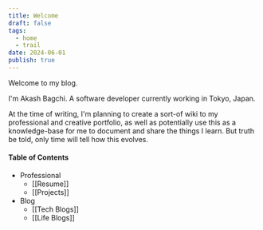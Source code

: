 ```yaml
---
title: Welcome
draft: false
tags:
  - home
  - trail
date: 2024-06-01
publish: true
---
```


Welcome to my blog.

I'm Akash Bagchi. A software developer currently working in Tokyo, Japan.


At the time of writing, I'm planning to create a sort-of wiki to my professional and creative portfolio, as well as potentially use this as a knowledge-base for me to document and share the things I learn. But truth be told, only time will tell how this evolves.

#### Table of Contents
- Professional
	- [[Resume]]
	- [[Projects]]
- Blog
	- [[Tech Blogs]]
	- [[Life Blogs]]